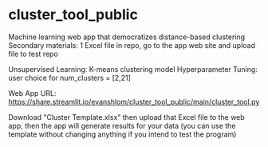 # cluster_tool_public
Machine learning web app that democratizes distance-based clustering
Secondary materials: 1 Excel file in repo, go to the app web site and upload file to test repo

Unsupervised Learning: K-means clustering model
Hyperparameter Tuning: user choice for num_clusters = [2,21]

Web App URL: https://share.streamlit.io/evanshlom/cluster_tool_public/main/cluster_tool.py

Download "Cluster Template.xlsx" then upload that Excel file to the web app, then the app will generate results for your data (you can use the template without changing anything if you intend to test the program)
